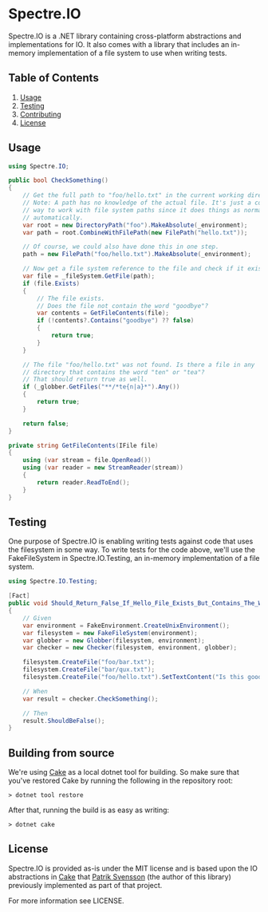 # Spectre.IO

Spectre.IO is a .NET library containing cross-platform abstractions and implementations for IO. It also comes with a library that includes an in-memory implementation of a 
file system to use when writing tests.

## Table of Contents

1. [Usage](#usage)
2. [Testing](#testing)
3. [Contributing](#building-from-source)
5. [License](#license)

## Usage

```csharp
using Spectre.IO;

public bool CheckSomething()
{
    // Get the full path to "foo/hello.txt" in the current working directory.
    // Note: A path has no knowledge of the actual file. It's just a convenient
    // way to work with file system paths since it does things as normalization
    // automatically.
    var root = new DirectoryPath("foo").MakeAbsolute(_environment);
    var path = root.CombineWithFilePath(new FilePath("hello.txt"));

    // Of course, we could also have done this in one step.
    path = new FilePath("foo/hello.txt").MakeAbsolute(_environment);

    // Now get a file system reference to the file and check if it exist.
    var file = _fileSystem.GetFile(path);
    if (file.Exists)
    {
        // The file exists.
        // Does the file not contain the word "goodbye"?
        var contents = GetFileContents(file);
        if (!contents?.Contains("goodbye") ?? false)
        {
            return true;
        }
    }

    // The file "foo/hello.txt" was not found. Is there a file in any 
    // directory that contains the word "ten" or "tea"?
    // That should return true as well.
    if (_globber.GetFiles("**/*te{n|a}*").Any())
    {
        return true;
    }

    return false;
}

private string GetFileContents(IFile file)
{
    using (var stream = file.OpenRead())
    using (var reader = new StreamReader(stream))
    {
        return reader.ReadToEnd();
    }
}
```

## Testing

One purpose of Spectre.IO is enabling writing tests against code that uses the filesystem in some way. To write tests for the code above, we'll use the FakeFileSystem in Spectre.IO.Testing, an in-memory implementation of a file system.

```csharp
using Spectre.IO.Testing;

[Fact]
public void Should_Return_False_If_Hello_File_Exists_But_Contains_The_Word_Goodbye()
{
    // Given
    var environment = FakeEnvironment.CreateUnixEnvironment();
    var filesystem = new FakeFileSystem(environment);
    var globber = new Globber(filesystem, environment);
    var checker = new Checker(filesystem, environment, globber);

    filesystem.CreateFile("foo/bar.txt");
    filesystem.CreateFile("bar/qux.txt");
    filesystem.CreateFile("foo/hello.txt").SetTextContent("Is this goodbye?");

    // When
    var result = checker.CheckSomething();

    // Then
    result.ShouldBeFalse();
}
```

## Building from source

We're using [Cake](Cake) as a local dotnet tool for building. So make sure that you've restored Cake by running the following in the repository root:

```
> dotnet tool restore
```

After that, running the build is as easy as writing:

```
> dotnet cake
```

## License

Spectre.IO is provided as-is under the MIT license and is based upon the IO abstractions in [Cake](https://github.com/cake-build/cake) that [Patrik Svensson](https://github.com/patriksvensson) (the author of this library) previously implemented as part of that project.

For more information see LICENSE.
